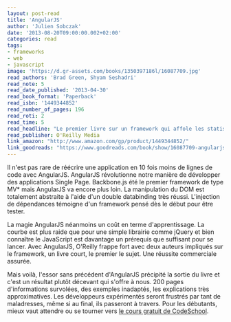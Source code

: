 ```yaml
---
layout: post-read
title: 'AngularJS'
author: 'Julien Sobczak'
date: '2013-08-20T09:00:00.002+02:00'
categories: read
tags:
- frameworks
- web
- javascript
image: 'https://d.gr-assets.com/books/1350397186l/16087709.jpg'
read_authors: 'Brad Green, Shyam Seshadri'
read_note: 5
read_date_published: '2013-04-30'
read_book_format: 'Paperback'
read_isbn: '1449344852'
read_number_of_pages: 196
read_roti: 2
read_time: 5
read_headline: "Le premier livre sur un framework qui affole les statistiques Google Trend. Une sortie précipitée oublier."
read_publisher: O'Reilly Media
link_amazon: "http://www.amazon.com/gp/product/1449344852/"
link_goodreads: "https://www.goodreads.com/book/show/16087709-angularjs"
---
```



Il n'est pas rare de réécrire une application en 10 fois moins de lignes de code avec AngularJS. AngularJS révolutionne notre manière de développer des applications Single Page. Backbone.js été le premier framework de type MV* mais AngularJS va encore plus loin. La manipulation du DOM est totalement abstraite à l'aide d'un double databinding très réussi. L'injection de dépendances témoigne d'un framework pensé dès le début pour être tester.

La magie AngularJS néanmoins un coût en terme d'apprentissage. La courbe est plus raide que pour une simple librairie comme jQuery et bien connaître le JavaScript est davantage un prérequis que suffisant pour se lancer. Avec AngularJS, O'Reilly frappe fort avec deux auteurs impliqués sur le framework, un livre court, le premier le sujet. Une réussite commerciale assurée.

Mais voilà, l'essor sans précédent d'AngularJS précipité la sortie du livre et c'est un résultat plutôt décevant qui s'offre à nous. 200 pages d'informations survolées, des exemples inadaptés, les explications très approximatives. Les développeurs expérimentés seront frustrés par tant de maladresses, même si au final, ils passeront à travers. Pour les débutants, mieux vaut attendre ou se tourner vers [le cours gratuit de CodeSchool](http://campus.codeschool.com/courses/shaping-up-with-angular-js/).

